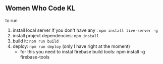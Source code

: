 ## Women Who Code KL

to run

1. install local server if you don't have any : `npm install live-server -g`
2. install project dependencies: `npm install`
3. build it: `npm run build`
4. deploy: `npm run deploy` (only I have right at the moment)
   - for this you need to instal firebase build tools: npm install -g firebase-tools
